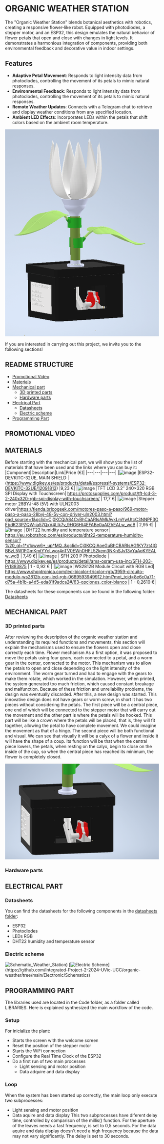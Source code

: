 #  ORGANIC WEATHER STATION
The "Organic Weather Station" blends botanical aesthetics with robotics, creating a responsive flower-like robot. Equipped with photodiodes, a stepper motor, and an ESP32, this design emulates the natural behavior of flower petals that open and close with changes in light levels. It demonstrates a harmonious integration of components, providing both environmental feedback and decorative value in indoor settings.

## Features
- **Adaptive Petal Movement**:  Responds to light intensity data from photodiodes, controlling the movement of its petals to mimic natural responses.
- **Environmental Feedback**: Responds to light intensity data from photodiodes, controlling the movement of its petals to mimic natural responses.
- **Remote Weather Updates**: Connects with a Telegram chat to retrieve and display weather conditions from any specified location.
- **Ambient LED Effects**: Incorporates LEDs within the petals that shift colors based on the ambient room temperature.

![image](https://github.com/Integrated-Project-2-2024-UVic-UCC/organic-weather/blob/main/Images/planta_1.PNG)

If you are interested in carrying out this project, we invite you to the following sections!

## README STRUCTURE
- [Promotional Video](#promotional-video)
- [Materials](#materials)
- [Mechanical part](#mechanical-part)
    - [ 3D printed parts](#3d-printed-parts)
    - [Hardware parts](#hardware-parts)
- [Electrical Part](#electrical-part)
    - [Datasheets](#datasheets)
    - [Electric scheme](#electric-scheme)
- [Programming Part](#programming-part)

## PROMOTIONAL VIDEO

## MATERIALS
Before starting with the mechanical part, we will show you the list of materials that have been used and the links where you can buy it:
|Component|Description|Link|Price (€)|
|---|---|---|---|
|![image](https://github.com/Integrated-Project-2-2024-UVic-UCC/organic-weather/assets/148632510/175b6df2-47b3-4d7a-a043-f7cd1067a346) |ESP32-DEVKITC-32UE, MAIN SHIELD |(https://www.digikey.es/es/products/detail/espressif-systems/ESP32-DEVKITC-32UE/12091813) |9,23 €|
|![image](https://github.com/Integrated-Project-2-2024-UVic-UCC/organic-weather/assets/148632510/90ea6707-07f6-4620-b829-95b92183f802) |TFT LCD 3.2″ 240×320 RGB SPI Display with Touchscreen| https://protosupplies.com/product/tft-lcd-3-2-240x320-rgb-spi-display-with-touchscreen/ | 17,7 €|
|![image](https://github.com/Integrated-Project-2-2024-UVic-UCC/organic-weather/assets/148632510/9e236e71-0359-471f-8cdb-d2269f496330) |Stepper motor 28BYJ-48 (5V) with ULN2003 driver|https://tienda.bricogeek.com/motores-paso-a-paso/969-motor-paso-a-paso-28byj-48-5v-con-driver-uln2003.html?gad_source=1&gclid=Cj0KCQiA84CvBhCaARIsAMkAvkLmYwUtcC3NNPF3OEbdK23PZQW-ia57QxV4Llk7v_9HG6Ht4EFABe0aAlZhEALw_wcB | 2,95 €|
|![image](https://github.com/Integrated-Project-2-2024-UVic-UCC/organic-weather/assets/148632510/49f7c3ee-893f-472c-8295-112737e02a60) | DHT22 humidity and temperature sensor| https://eu.robotshop.com/es/products/dht22-temperature-humidity-sensor?%20_gl=1*x1xww6*_up*MQ..&gclid=Cj0KCQiAoeGuBhCBARIsAGfKY7zt4lGBBzL5W1FGmKmtYYcLwor4nTV0EWnDHFL52kem3NKnSJv13vYaAqKYEALw_wcB | 7,49 €|
|![image](https://github.com/Integrated-Project-2-2024-UVic-UCC/organic-weather/assets/148632510/3bac220b-56c5-45f9-97d6-7bc834eaad6f) | SFH 203 P Photodiode | https://www.digikey.es/es/products/detail/ams-osram-usa-inc/SFH-203-P/1893875 | 1 - 0,92 € |
|![image](https://github.com/Integrated-Project-2-2024-UVic-UCC/organic-weather/assets/148632510/537e5a60-5057-4fd6-8ab6-7c92300786e6) |WS2812B Module Circuit with RGB Led| https://www.shoptronica.com/led-bicolor-tricolor-rgb/3959-circuito-modulo-ws2812b-con-led-rgb-0689593949912.html?mot_tcid=8e6c0a71-d75a-4b1b-a4d5-eda81f9adca2#/63-opciones_color-blanco | 1 - 0,2610 €|

The datasheets for these components can be found in the following folder: [Datasheets](https://github.com/Integrated-Project-2-2024-UVic-UCC/organic-weather/tree/main/Electronic/Datasheets)

## MECHANICAL PART
  ### 3D printed parts

After reviewing the description of the organic weather station and understanding its required functions and movements, this section will explain the mechanisms used to ensure the flowers open and close correctly each time.
Flower mechanism
As a first option, it was proposed to move the petals using four gears, each connected to a petal, and a worm gear in the center, connected to the motor. This mechanism was to allow the petals to open and close depending on the light intensity of the environment. The worm gear turned and had to engage with the gears to make them rotate, which worked in the simulation. However, when printed, the system generated too much friction, which caused constant breakage and malfunction. Because of these friction and unreliability problems, the design was eventually discarded.
After this, a new design was started. This innovative design does not have gears or worm screw, in short it has two pieces without considering the petals. The first piece will be a central piece, one end of which will be connected to the stepper motor that will carry out the movement and the other part is where the petals will be hooked. This part will be like a crown where the petals will be placed, that is, they will fit together, allowing the petal to have complete movement. We could imagine the movement as that of a hinge. The second piece will be both functional and visual. We can see that visually it will be a calyx of a flower and inside it will have the shape of a coup. Its function will be that when the central piece lowers, the petals, when resting on the calyx, begin to close on the inside of the cup, so when the central piece has reached its minimum, the flower is completely closed. 

![image](https://github.com/Integrated-Project-2-2024-UVic-UCC/organic-weather/blob/main/Images/planta_2.PNG)


  ### Hardware parts
  
## ELECTRICAL PART
  ### Datasheets
  You can find the datasheets for the following components in the [datasheets folder](https://github.com/Integrated-Project-2-2024-UVic-UCC/organic-weather/tree/main/Electronic/Datasheets):
  - ESP32
  - Photodiodes
  - LEDs RGB
  - DHT22 humidity and temperature sensor
  ### Electric scheme
  ![Schematic_Weather_Station](https://github.com/Integrated-Project-2-2024-UVic-UCC/organic-weather/assets/148632510/ed1f33c1-2df0-4c84-ae69-e56b52e85f7e))
  [![Electric Scheme]([https://github.com/Integrated-Project-2-2024-UVic-UCC/organic-weather/blob/main/Electronic/Schematics/Schematic_Weather_Station.png](https://github.com/Integrated-Project-2-2024-UVic-UCC/organic-weather/blob/main/Electronic/Schematics/Schematic_Integrated%20Project_2024-04-24.png))](https://github.com/Integrated-Project-2-2024-UVic-UCC/organic-weather/tree/main/Electronic/Schematics)

  
## PROGRAMMING PART
The libraries used are located in the Code folder, as a folder called LIBRARIES. 
Here is explained synthesized the main workflow of the code. 

### Setup
For inicialize the plant:
- Starts the screen with the welcome screen
- Reset the position of the stepper motor
- Starts the WiFi connection
- Configure the Real Time Clock of the ESP32
- Do a first run of two main processes
  - Light sensing and motor position
  - Data adquire and data display

### Loop
When the system has been started up correctly, the main loop only execute two subprocesses:
- Light sensing and motor position
- Data aquire and data display
This two subprocesses have diferent delay time, controlled by comparison of the millis() function.
For the aperture of the leaves needs a fast frequency, is set to 0,5 seconds.
For the data aquire and data display doesn't need a high frequency because the data may not vary significantly. The delay is set to 30 seconds. 

